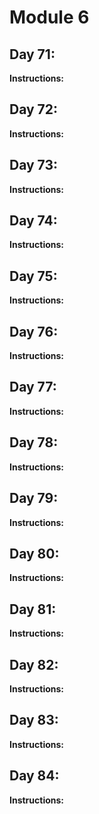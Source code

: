 # Module 6
## Day 71: 
**Instructions:** 

## Day 72: 
**Instructions:** 

## Day 73: 
**Instructions:** 

## Day 74: 
**Instructions:** 

## Day 75: 
**Instructions:** 

## Day 76: 
**Instructions:** 

## Day 77: 
**Instructions:** 

## Day 78: 
**Instructions:** 

## Day 79: 
**Instructions:** 

## Day 80: 
**Instructions:** 

## Day 81: 
**Instructions:** 

## Day 82: 
**Instructions:** 

## Day 83: 
**Instructions:** 

## Day 84: 
**Instructions:** 
